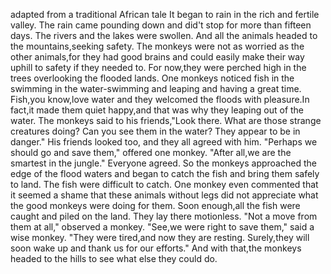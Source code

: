 adapted from a traditional African tale
It began to rain in the rich and fertile valley. The rain came pounding down and did't stop for more than fifteen days. The rivers and the lakes were swollen. And all the animals headed to the mountains,seeking safety.
The monkeys were not as worried as the other animals,for they had good brains and could easily make their way uphill to safety if they needed to.
For now,they were perched high in the trees overlooking the flooded lands.
One monkeys noticed fish in the swimming in the water-swimming and leaping and having a great time. Fish,you know,love water and they welcomed the floods with pleasure.In fact,it made them quiet happy,and that was why they leaping out of the water.
The monkeys said to his friends,"Look there. What are those strange creatures doing? Can you see them in the water? They appear to be in danger."
His friends looked too, and they all agreed with him.
"Perhaps we should go and save them," offered one monkey.
"After all,we are the smartest in the jungle."
Everyone agreed. So the monkeys approached the edge of the flood waters and began to catch the fish and bring them safely to land.
The fish were difficult to catch. One monkey even commented that it seemed a shame that these animals without legs did not appreciate what the good monkeys were doing for them.
Soon enough,all the fish were caught and piled on the land. They lay there motionless. "Not a move from them at all," observed a monkey.
"See,we were right to save them," said a wise monkey. "They were tired,and now they are resting. Surely,they will soon wake up and thank us for our efforts."
And with that,the monkeys headed to the hills to see what else they could do.
